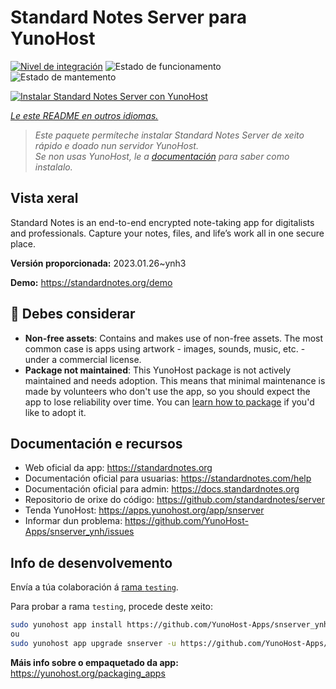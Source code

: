 <!--
NOTA: Este README foi creado automáticamente por <https://github.com/YunoHost/apps/tree/master/tools/readme_generator>
NON debe editarse manualmente.
-->

# Standard Notes Server para YunoHost

[![Nivel de integración](https://apps.yunohost.org/badge/integration/snserver)](https://ci-apps.yunohost.org/ci/apps/snserver/)
![Estado de funcionamento](https://apps.yunohost.org/badge/state/snserver)
![Estado de mantemento](https://apps.yunohost.org/badge/maintained/snserver)

[![Instalar Standard Notes Server con YunoHost](https://install-app.yunohost.org/install-with-yunohost.svg)](https://install-app.yunohost.org/?app=snserver)

*[Le este README en outros idiomas.](./ALL_README.md)*

> *Este paquete permíteche instalar Standard Notes Server de xeito rápido e doado nun servidor YunoHost.*  
> *Se non usas YunoHost, le a [documentación](https://yunohost.org/install) para saber como instalalo.*

## Vista xeral

Standard Notes is an end-to-end encrypted note-taking app for digitalists and professionals. Capture your notes, files, and life’s work all in one secure place.


**Versión proporcionada:** 2023.01.26~ynh3

**Demo:** <https://standardnotes.org/demo>
## :red_circle: Debes considerar

- **Non-free assets**: Contains and makes use of non-free assets. The most common case is apps using artwork - images, sounds, music, etc. - under a commercial license.
- **Package not maintained**: This YunoHost package is not actively maintained and needs adoption. This means that minimal maintenance is made by volunteers who don't use the app, so you should expect the app to lose reliability over time. You can [learn how to package](https://yunohost.org/packaging_apps_intro) if you'd like to adopt it.

## Documentación e recursos

- Web oficial da app: <https://standardnotes.org>
- Documentación oficial para usuarias: <https://standardnotes.com/help>
- Documentación oficial para admin: <https://docs.standardnotes.org>
- Repositorio de orixe do código: <https://github.com/standardnotes/server>
- Tenda YunoHost: <https://apps.yunohost.org/app/snserver>
- Informar dun problema: <https://github.com/YunoHost-Apps/snserver_ynh/issues>

## Info de desenvolvemento

Envía a túa colaboración á [rama `testing`](https://github.com/YunoHost-Apps/snserver_ynh/tree/testing).

Para probar a rama `testing`, procede deste xeito:

```bash
sudo yunohost app install https://github.com/YunoHost-Apps/snserver_ynh/tree/testing --debug
ou
sudo yunohost app upgrade snserver -u https://github.com/YunoHost-Apps/snserver_ynh/tree/testing --debug
```

**Máis info sobre o empaquetado da app:** <https://yunohost.org/packaging_apps>
